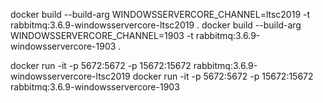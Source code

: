 docker build --build-arg WINDOWSSERVERCORE_CHANNEL=ltsc2019 -t rabbitmq:3.6.9-windowsservercore-ltsc2019 .
docker build --build-arg WINDOWSSERVERCORE_CHANNEL=1903 -t rabbitmq:3.6.9-windowsservercore-1903 .

docker run -it -p 5672:5672 -p 15672:15672 rabbitmq:3.6.9-windowsservercore-ltsc2019
docker run -it -p 5672:5672 -p 15672:15672 rabbitmq:3.6.9-windowsservercore-1903